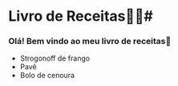 # Livro de Receitas:man_cook:#

### Olá! Bem vindo ao meu livro de receitas:wave:

- Strogonoff de frango
- Pavê
- Bolo de cenoura

